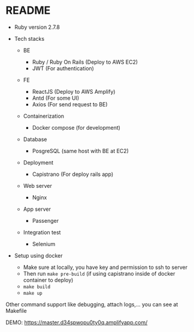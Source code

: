 # README

* Ruby version
2.7.8

* Tech stacks
  - BE
    - Ruby / Ruby On Rails (Deploy to AWS EC2)
    - JWT (For authentication)

  - FE
    - ReactJS (Deploy to AWS Amplify)
    - Antd (For some UI)
    - Axios (For send request to BE)

  - Containerization
    - Docker compose (for development)

  - Database
    - PosgreSQL (same host with BE at EC2)

  - Deployment
    - Capistrano (For deploy rails app)

  - Web server
    - Nginx

  - App server
    - Passenger

  - Integration test
    - Selenium

* Setup using docker
  - Make sure at locally, you have key and permission to ssh to server
  - Then run `make pre-build` (if using capistrano inside of docker container to deploy)
  - `make build`
  - `make up`

Other command support like debugging, attach logs,... you can see at Makefile

DEMO: https://master.d34spwopu0ty0q.amplifyapp.com/
